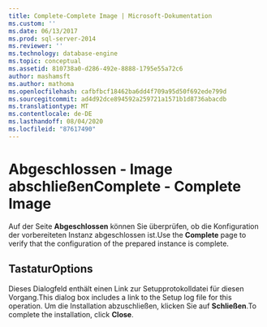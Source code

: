 ```yaml
---
title: Complete-Complete Image | Microsoft-Dokumentation
ms.custom: ''
ms.date: 06/13/2017
ms.prod: sql-server-2014
ms.reviewer: ''
ms.technology: database-engine
ms.topic: conceptual
ms.assetid: 810738a0-d286-492e-8888-1795e55a72c6
author: mashamsft
ms.author: mathoma
ms.openlocfilehash: cafbfbcf18462ba6dd4f709a95d50f692ede799d
ms.sourcegitcommit: ad4d92dce894592a259721a1571b1d8736abacdb
ms.translationtype: MT
ms.contentlocale: de-DE
ms.lasthandoff: 08/04/2020
ms.locfileid: "87617490"
---
```

# <a name="complete---complete-image"></a><span data-ttu-id="136aa-102">Abgeschlossen - Image abschließen</span><span class="sxs-lookup"><span data-stu-id="136aa-102">Complete - Complete Image</span></span>
  <span data-ttu-id="136aa-103">Auf der Seite **Abgeschlossen** können Sie überprüfen, ob die Konfiguration der vorbereiteten Instanz abgeschlossen ist.</span><span class="sxs-lookup"><span data-stu-id="136aa-103">Use the **Complete** page to verify that the configuration of the prepared instance is complete.</span></span>  
  
## <a name="options"></a><span data-ttu-id="136aa-104">Tastatur</span><span class="sxs-lookup"><span data-stu-id="136aa-104">Options</span></span>  
 <span data-ttu-id="136aa-105">Dieses Dialogfeld enthält einen Link zur Setupprotokolldatei für diesen Vorgang.</span><span class="sxs-lookup"><span data-stu-id="136aa-105">This dialog box includes a link to the Setup log file for this operation.</span></span> <span data-ttu-id="136aa-106">Um die Installation abzuschließen, klicken Sie auf **Schließen**.</span><span class="sxs-lookup"><span data-stu-id="136aa-106">To complete the installation, click **Close**.</span></span>  
  
  
